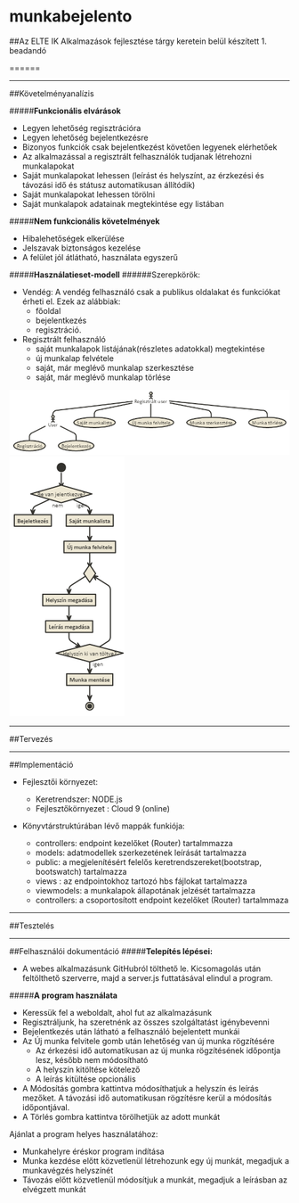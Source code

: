 # munkabejelento
##Az ELTE IK Alkalmazások fejlesztése tárgy keretein belül készített 1. beadandó

======

______
##Követelményanalízis

#####**Funkcionális elvárások**
- Legyen lehetőség regisztrációra
- Legyen lehetőség bejelentkezésre
- Bizonyos funkciók csak bejelentkezést követően legyenek elérhetőek
- Az alkalmazással a regisztrált felhasználók tudjanak létrehozni munkalapokat
- Saját munkalapokat lehessen  (leírást és helyszínt, az érzkezési és távozási idő és státusz automatikusan állítódik)
- Saját munkalapokat lehessen törölni
- Saját munkalapok adatainak megtekintése egy listában

#####**Nem funkcionális követelmények**
- Hibalehetőségek elkerülése
- Jelszavak biztonságos kezelése
- A felület jól átlátható, használata egyszerű

#####**Használatieset-modell**
######Szerepkörök:
- Vendég: A vendég felhasználó csak a publikus oldalakat és funkciókat érheti el.
Ezek az alábbiak:
  - főoldal
  - bejelentkezés
  - regisztráció.
- Regisztrált felhasználó
  - saját munkalapok listájának(részletes adatokkal) megtekintése 
  - új munkalap felvétele
  - saját, már meglévő munkalap szerkesztése
  - saját, már meglévő munkalap törlése

![Használati eset diagram](docs/images/hasznalati_eset_diagram.png)
![Új munka felvitelének pontos menete](docs/images/folyamatleiras.png)

______
##Tervezés
______
##Implementáció

- Fejlesztői környezet:
  - Keretrendszer: NODE.js
  - Fejlesztőkörnyezet : Cloud 9 (online)
  
- Könyvtárstruktúrában lévő mappák funkiója:
  - controllers: endpoint kezelőket (Router) tartalmmazza
  - models: adatmodellek szerkezetének leírását tartalmazza
  - public: a megjelenítésért felelős keretrendszereket(bootstrap, bootswatch) tartalmazza 
  - views : az endpointokhoz tartozó hbs fájlokat tartalmazza
  - viewmodels: a munkalapok állapotának jelzését tartalmazza
  - controllers: a csoportosított endpoint kezelőket (Router) tartalmmaza

______
##Tesztelés
______
##Felhasználói dokumentáció
#####**Telepítés lépései:**
- A webes alkalmazásunk GitHubról tölthető le. Kicsomagolás után feltölthető szerverre, majd a server.js futtatásával elindul a program.

#####**A program használata**
- Keressük fel a weboldalt, ahol fut az alkalmazásunk
- Regisztráljunk, ha szeretnénk az összes szolgáltatást igénybevenni
- Bejelentkezés után látható a felhasználó bejelentett munkái
- Az Új munka felvitele gomb után lehetőség van új munka rögzítésére
  - Az érkezési idő automatikusan az új munka rögzítésének időpontja lesz, később nem módosítható
  - A helyszín kitöltése kötelező
  - A leírás kitültése opcionális
- A Módosítás gombra kattintva módosíthatjuk a helyszín és leírás mezőket. A távozási idő automatikusan rögzítésre kerül a módosítás időpontjával.
- A Törlés gombra kattintva törölhetjük az adott munkát

Ajánlat a program helyes használatához:
- Munkahelyre éréskor program indítása
- Munka kezdése előtt közvetlenül létrehozunk egy új munkát, megadjuk a munkavégzés helyszínét
- Távozás előtt közvetlenül módosítjuk a munkát, megadjuk a leírásban az elvégzett munkát